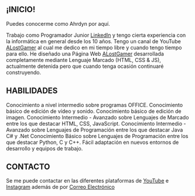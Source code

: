 ## ¡INICIO!
Puedes conocerme como Ahrdyn por aquí.

 Trabajo como Programador Junior [LinkedIn](https://www.linkedin.com/in/mario-rivas-mart%C3%ADn-452297269/) y tengo cierta experiencia con la informática en general desde los 10 años.
 Tengo un canal de YouTube [ALostGamer](https://www.youtube.com/@4l0stg4m3r) al cual me dedico en mi tiempo libre y cuando tengo tiempo para ello.
 He diseñado una Página Web [ALostGamer](https://alostgamer.com) desarrollada completamente mediante Lenguaje Marcado (HTML, CSS & JS), actualmente detenida pero que cuando tenga ocasión continuaré construyendo.

## HABILIDADES

 Conocimiento a nivel intermedio sobre programas OFFICE.
 Conocimiento básico de edición de vídeo y sonido.
 Conocimiento básico de edición de imagen.
 Conocimiento Intermedio - Avanzado sobre Lenguajes de Marcado entre los que destacar HTML, CSS, JavaScript.
 Conocimiento Intermedio - Avanzado sobre Lenguajes de Programación entre los que destacar Java C# y .Net
 Conocimiento Básico sobre Lenguajes de Programación entre los que destacar Python, C y C++.
 Fácil adaptación en nuevos entornos de desarrollo y equipos de trabajo.


## CONTACTO
Se me puede contactar en las diferentes plataformas de [YouTube](https://www.youtube.com/@4l0stg4m3r) e [Instagram](https://www.instagram.com/a_lostgamer/) además de por [Correo Electrónico](mailto:contacto@alostgamer.com)
